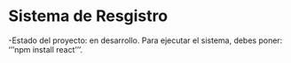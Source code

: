 <h1>Sistema de Resgistro</h1>
-Estado del proyecto: en desarrollo.
Para ejecutar el sistema, debes poner: 
‘’’npm install react’’’.

